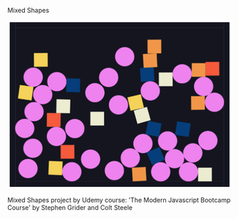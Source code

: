 Mixed Shapes

![Design preview image for mixed shapes project](/images/preview-img.png)

Mixed Shapes project by Udemy course: 'The Modern Javascript Bootcamp Course' by Stephen Grider and Colt Steele

